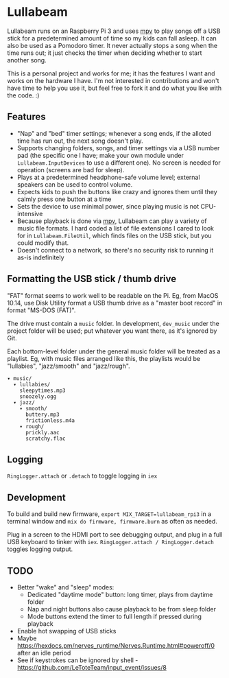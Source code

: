 # Lullabeam

Lullabeam runs on an Raspberry Pi 3 and uses [mpv](https://mpv.io/) to play songs off a USB stick for a predetermined amount of time so my kids can fall asleep.
It can also be used as a Pomodoro timer.
It never actually stops a song when the time runs out; it just checks the timer when deciding whether to start another song.

This is a personal project and works for me; it has the features I want and works on the hardware I have.
I'm not interested in contributions and won't have time to help you use it, but feel free to fork it and do what you like with the code. :)

## Features

- "Nap" and "bed" timer settings; whenever a song ends, if the alloted time has run out, the next song doesn't play.
- Supports changing folders, songs, and timer settings via a USB number pad (the specific one I have; make your own module under `Lullabeam.InputDevices` to use a different one). No screen is needed for operation (screens are bad for sleep).
- Plays at a predetermined headphone-safe volume level; external speakers can be used to control volume.
- Expects kids to push the buttons like crazy and ignores them until they calmly press one button at a time
- Sets the device to use minimal power, since playing music is not CPU-intensive
- Because playback is done via [mpv](https://mpv.io/), Lullabeam can play a variety of music file formats. I hard coded a list of file extensions I cared to look for in `Lullabeam.FileUtil`, which finds files on the USB stick, but you could modify that.
- Doesn't connect to a network, so there's no security risk to running it as-is indefinitely

## Formatting the USB stick / thumb drive

"FAT" format seems to work well to be readable on the Pi. Eg, from MacOS 10.14, use Disk Utility format a USB thumb drive as a "master boot record" in format "MS-DOS (FAT)".

The drive must contain a `music` folder. In development, `dev_music` under the project folder will be used; put whatever you want there, as it's ignored by Git.

Each bottom-level folder under the general music folder will be treated as a playlist.
Eg, with music files arranged like this, the playlists would be "lullabies", "jazz/smooth" and "jazz/rough".

    ▾ music/
      ▾ lullabies/
        sleepytimes.mp3
        snoozely.ogg
      ▾ jazz/
        ▾ smooth/
          buttery.mp3
          frictionless.m4a
        ▾ rough/
          prickly.aac
          scratchy.flac

## Logging

`RingLogger.attach` or `.detach` to toggle logging in `iex`

## Development

To build and build new firmware, `export MIX_TARGET=lullabeam_rpi3` in a terminal window and `mix do firmware, firmware.burn` as often as needed.

Plug in a screen to the HDMI port to see debugging output, and plug in a full USB keyboard to tinker with `iex`. `RingLogger.attach / RingLogger.detach` toggles logging output.

## TODO

- Better "wake" and "sleep" modes:
  - Dedicated "daytime mode" button: long timer, plays from daytime folder
  - Nap and night buttons also cause playback to be from sleep folder
  - Mode buttons extend the timer to full length if pressed during playback
- Enable hot swapping of USB sticks
- Maybe https://hexdocs.pm/nerves_runtime/Nerves.Runtime.html#poweroff/0 after an idle period
- See if keystrokes can be ignored by shell - https://github.com/LeToteTeam/input_event/issues/8
